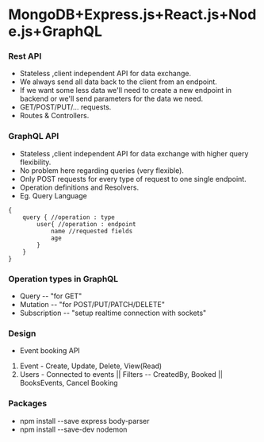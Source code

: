 # MongoDB+Express.js+React.js+Node.js+GraphQL

### Rest API
* Stateless ,client independent API for data exchange.
* We always send all data back to the client from an endpoint.
* If we want some less data we'll need to create a new endpoint in backend or we'll send parameters for the data we need.
* GET/POST/PUT/... requests.
* Routes & Controllers.

### GraphQL API
* Stateless ,client independent API for data exchange with higher query flexibility.
* No problem here regarding queries (very flexible).
* Only POST requests for every type of request to one single endpoint.
* Operation definitions and Resolvers.
* Eg. Query Language
```
{
    query { //operation : type
        user{ //operation : endpoint
            name //requested fields 
            age
        }
    }
}
```

### Operation types in GraphQL
* Query -- "for GET"
* Mutation -- "for POST/PUT/PATCH/DELETE"
* Subscription -- "setup realtime connection with sockets"

### Design 
* Event booking API
1. Event - Create, Update, Delete, View(Read)
2. Users - Connected to events
         || Filters -- CreatedBy, Booked
         || BooksEvents, Cancel Booking

### Packages
* npm install --save express body-parser
* npm install --save-dev nodemon

    








